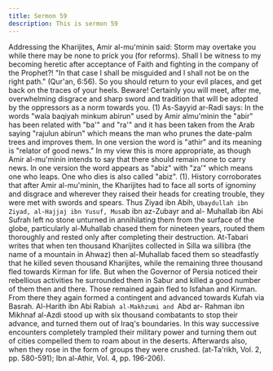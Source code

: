 ```yaml
---
title: Sermon 59
description: This is sermon 59
---
```


Addressing the Kharijites, Amir al-mu'minin said:
Storm may overtake you while there may be none to prick you (for reforms). Shall I be
witness to my becoming heretic after acceptance of Faith and fighting in the company of the
Prophet?! "In that case I shall be misguided and I shall not be on the right path." (Qur'an,
6:56).
So you should return to your evil places, and get back on the traces of your heels. Beware!
Certainly you will meet, after me, overwhelming disgrace and sharp sword and tradition that
will be adopted by the oppressors as a norm towards you. (1)
As-Sayyid ar-Radi says: In the words "wala baqiyah minkum abirun" used by Amir almu'minin
the "abir" has been related with "ba'" and "ra'" and it has been taken from the Arab
saying "rajulun abirun" which means the man who prunes the date-palm trees and improves
them.
In one version the word is "athir" and its meaning is "relator of good news." In my view this
is more appropriate, as though Amir al-mu'minin intends to say that there should remain none
to carry news.
In one version the word appears as "abiz" with "za'" which means one who leaps. One who
dies is also called "abiz".
(1). History corroborates that after Amir al-mu'minin, the Kharijites had to face all sorts of
ignominy and disgrace and wherever they raised their heads for creating trouble, they were
met with swords and spears.
Thus Ziyad ibn Abih, `Ubaydullah ibn Ziyad, al-Hajjaj ibn Yusuf, Mus`ab ibn az-Zubayr and al-
Muhallab ibn Abi Sufrah left no stone unturned in annihilating them from the surface of the
globe, particularly al-Muhallab chased them for nineteen years, routed them thoroughly and
rested only after completing their destruction.
At-Tabari writes that when ten thousand Kharijites collected in Silla wa sillibra (the name of a
mountain in Ahwaz) then al-Muhallab faced them so steadfastly that he killed seven thousand
Kharijites, while the remaining three thousand fled towards Kirman for life.
But when the Governor of Persia noticed their rebellious activities he surrounded them in Sabur
and killed a good number of them then and there.
Those remained again fled to Isfahan and Kirman. From there they again formed a contingent
and advanced towards Kufah via Basrah. Al-Harith ibn Abi Rabi`ah al-Makhzumi and `Abd ar-
Rahman ibn Mikhnaf al-Azdi stood up with six thousand combatants to stop their advance, and
turned them out of Iraq's boundaries.
In this way successive encounters completely trampled their military power and turning them
out of cities compelled them to roam about in the deserts. Afterwards also, when they rose in
the form of groups they were crushed. (at-Ta'rikh, Vol. 2, pp. 580-591); Ibn al-Athir, Vol. 4,
pp. 196-206).